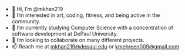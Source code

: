 - 👋 Hi, I’m @mkhan219
- 👀 I’m interested in art, coding, fitness, and being active in the community. 
- 🌱 I’m currently studying Computer Science with a concentration of software development at DePaul University. 
- 💞️ I’m looking to collaborate on many different projects. 
- 📫 Reach me at mkhan219@depaul.edu or kmehreen009@gmail.com 

<!---
mkhan219/mkhan219 is a ✨ special ✨ repository because its `README.md` (this file) appears on your GitHub profile.
You can click the Preview link to take a look at your changes.
--->
